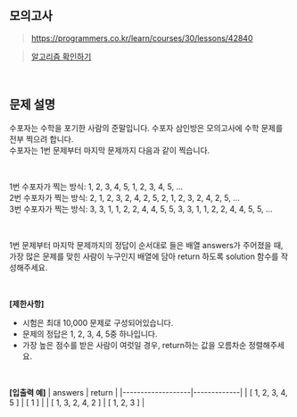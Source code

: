 ## 모의고사
> https://programmers.co.kr/learn/courses/30/lessons/42840

> [알고리즘 확인하기](https://github.com/whistleJs/Javascript_algorithm/blob/master/Level1/%EB%AA%A8%EC%9D%98%EA%B3%A0%EC%82%AC/index.js)

<br>

## 문제 설명

수포자는 수학을 포기한 사람의 준말입니다. 수포자 삼인방은 모의고사에 수학 문제를 전부 찍으려 합니다.  
수포자는 1번 문제부터 마지막 문제까지 다음과 같이 찍습니다.

<br>

1번 수포자가 찍는 방식: 1, 2, 3, 4, 5, 1, 2, 3, 4, 5, ...  
2번 수포자가 찍는 방식: 2, 1, 2, 3, 2, 4, 2, 5, 2, 1, 2, 3, 2, 4, 2, 5, ...  
3번 수포자가 찍는 방식: 3, 3, 1, 1, 2, 2, 4, 4, 5, 5, 3, 3, 1, 1, 2, 2, 4, 4, 5, 5, ...  

<br>

1번 문제부터 마지막 문제까지의 정답이 순서대로 들은 배열 answers가 주어졌을 때,  
가장 많은 문제를 맞힌 사람이 누구인지 배열에 담아 return 하도록 solution 함수를 작성해주세요.

<br>

**[제한사항]**
* 시험은 최대 10,000 문제로 구성되어있습니다.
* 문제의 정답은 1, 2, 3, 4, 5중 하나입니다.
* 가장 높은 점수를 받은 사람이 여럿일 경우, return하는 값을 오름차순 정렬해주세요.

<br>

**[입출력 예]**
| answers           | return      |
|-------------------|-------------|
| [ 1, 2, 3, 4, 5 ] | [ 1 ]       |
| [ 1, 3, 2, 4, 2 ] | [ 1, 2, 3 ] |